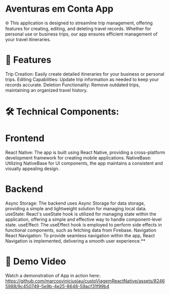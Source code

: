 # Aventuras em Conta App

🌐 This application is designed to streamline trip management, offering features for creating, editing, and deleting travel records. Whether for personal use or business trips, our app ensures efficient management of your travel itineraries.

# 🚀 Features 
Trip Creation: Easily create detailed itineraries for your business or personal trips.
Editing Capabilities: Update trip information as needed to keep your records accurate.
Deletion Functionality: Remove outdated trips, maintaining an organized travel history.
# 🛠️ Technical Components:
# Frontend
React Native: The app is built using React Native, providing a cross-platform development framework for creating mobile applications.
NativeBase: Utilizing NativeBase for UI components, the app maintains a consistent and visually appealing design.

# Backend
Async Storage: The backend uses Async Storage for data storage, providing a simple and lightweight solution for managing local data.
useState: React's useState hook is utilized for managing state within the application, offering a simple and effective way to handle component-level state.
useEffect: The useEffect hook is employed to perform side effects in functional components, such as fetching data from Firebase.
Navigation
React Navigation: To provide seamless navigation within the app, React Navigation is implemented, delivering a smooth user experience.**

# 🎥 Demo Video
Watch a demonstration of App in action here:.
https://github.com/marcosviniciusjau/custoViagemReactNative/assets/82465988/9c450749-5e9b-4e25-8648-59acf31f99b4

